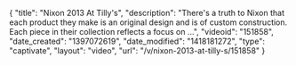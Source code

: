 {
    "title": "Nixon 2013 At Tilly's",
    "description": "There's a truth to Nixon that each product they make is an original design and is of custom construction. Each piece in their collection reflects a focus on ...",
    "videoid": "151858",
    "date_created": "1397072619",
    "date_modified": "1418181272",
    "type": "captivate",
    "layout": "video",
    "url": "\/v\/nixon-2013-at-tilly-s\/151858"
}
